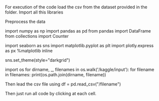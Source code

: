 For execution of the code load the csv from the dataset provided in the folder.
Import all this libraries  

Preprocess the data


import numpy as np
import pandas as pd
from pandas import DataFrame
from collections import Counter

import seaborn as sns
import matplotlib.pyplot as plt
import plotly.express as px
%matplotlib inline

sns.set_theme(style="darkgrid")



import os
for dirname, _, filenames in os.walk('/kaggle/input'):
    for filename in filenames:
        print(os.path.join(dirname, filename))



Then lead the csv file using
df = pd.read_csv("/filename")

Then just run all code by clicking at each cell.


